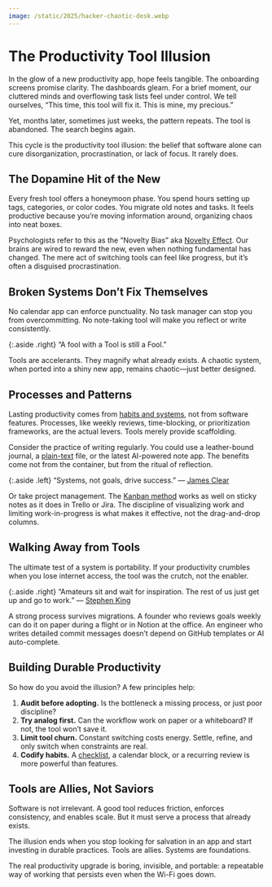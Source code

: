 ```yaml
---
image: /static/2025/hacker-chaotic-desk.webp
---
```


# The Productivity Tool Illusion

In the glow of a new productivity app, hope feels tangible. The onboarding screens promise clarity. The dashboards gleam. For a brief moment, our cluttered minds and overflowing task lists feel under control. We tell ourselves, “This time, this tool will fix it. This is mine, my precious.”  

Yet, months later, sometimes just weeks, the pattern repeats. The tool is abandoned. The search begins again.  

This cycle is the productivity tool illusion: the belief that software alone can cure disorganization, procrastination, or lack of focus. It rarely does.  

## The Dopamine Hit of the New

Every fresh tool offers a honeymoon phase. You spend hours setting up tags, categories, or color codes. You migrate old notes and tasks. It feels productive because you’re moving information around, organizing chaos into neat boxes.

Psychologists refer to this as the “Novelty Bias” aka [Novelty Effect](https://en.wikipedia.org/wiki/Novelty_effect). Our brains are wired to reward the new, even when nothing fundamental has changed. The mere act of switching tools can feel like progress, but it’s often a disguised procrastination.  

## Broken Systems Don’t Fix Themselves

No calendar app can enforce punctuality. No task manager can stop you from overcommitting. No note-taking tool will make you reflect or write consistently.

{:.aside .right}
“A fool with a Tool is still a Fool.”

Tools are accelerants. They magnify what already exists. A chaotic system, when ported into a shiny new app, remains chaotic—just better designed.

## Processes and Patterns

Lasting productivity comes from [habits and systems](/2025/productivity-rituals-patterns-processes/), not from software features. Processes, like weekly reviews, time-blocking, or prioritization frameworks, are the actual levers. Tools merely provide scaffolding.  

Consider the practice of writing regularly. You could use a leather-bound journal, a [plain-text](/2022/plain-text/) file, or the latest AI-powered note app. The benefits come not from the container, but from the ritual of reflection.  

{:.aside .left}
“Systems, not goals, drive success.” — [James Clear](https://jamesclear.com/)

Or take project management. The [Kanban method](https://en.wikipedia.org/wiki/Kansa_method) works as well on sticky notes as it does in Trello or Jira. The discipline of visualizing work and limiting work-in-progress is what makes it effective, not the drag-and-drop columns.  

## Walking Away from Tools

The ultimate test of a system is portability. If your productivity crumbles when you lose internet access, the tool was the crutch, not the enabler.

{:.aside .right}
“Amateurs sit and wait for inspiration. The rest of us just get up and go to work.” — [Stephen King](https://en.wikipedia.org/wiki/Stephen_King)

A strong process survives migrations. A founder who reviews goals weekly can do it on paper during a flight or in Notion at the office. An engineer who writes detailed commit messages doesn’t depend on GitHub templates or AI auto-complete.

## Building Durable Productivity

So how do you avoid the illusion? A few principles help:  

1. **Audit before adopting.** Is the bottleneck a missing process, or just poor discipline?  
2. **Try analog first.** Can the workflow work on paper or a whiteboard? If not, the tool won’t save it.  
3. **Limit tool churn.** Constant switching costs energy. Settle, refine, and only switch when constraints are real.  
4. **Codify habits.** A [checklist](/2024/the-checklist-manifesto/), a calendar block, or a recurring review is more powerful than features.  

## Tools are Allies, Not Saviors

Software is not irrelevant. A good tool reduces friction, enforces consistency, and enables scale. But it must serve a process that already exists.  

The illusion ends when you stop looking for salvation in an app and start investing in durable practices. Tools are allies. Systems are foundations.  

The real productivity upgrade is boring, invisible, and portable: a repeatable way of working that persists even when the Wi-Fi goes down. 